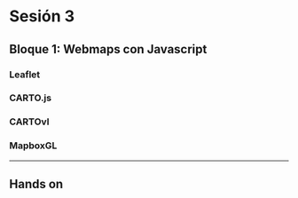 # Sesión 3

## Bloque 1: Webmaps con Javascript

### Leaflet

### CARTO.js

### CARTOvl

### MapboxGL

----

## Hands on
